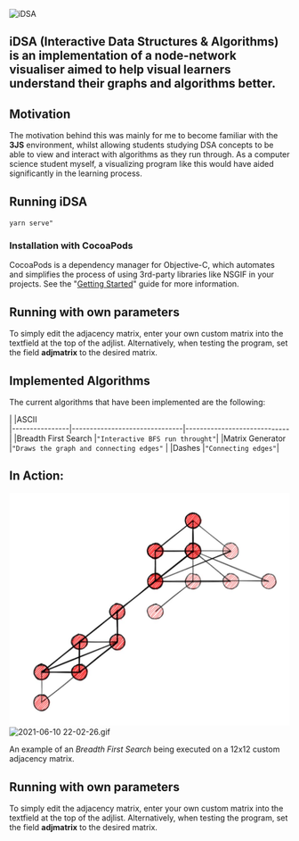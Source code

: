 ![iDSA]("https://www.pngitem.com/pimgs/m/532-5322220_tree-new-child-node-tree-node-icon-png.png")

## **iDSA (Interactive Data Structures & Algorithms) is an implementation of a node-network visualiser aimed to help visual learners understand their graphs and algorithms better.**

## Motivation
The motivation behind this was mainly for me to become familiar with the **3JS** environment, whilst allowing students studying DSA concepts to be able to view and interact with algorithms as they run through. As a computer science student myself, a visualizing program like this would have aided significantly in the learning process. 


## Running iDSA
```cd iDSA
yarn serve"
```      


### Installation with CocoaPods
CocoaPods is a dependency manager for Objective-C, which automates and simplifies the process of using 3rd-party libraries like NSGIF in your projects. See the "[Getting Started](http://guides.cocoapods.org/syntax/podfile.html)" guide for more information.

## Running with own parameters

To simply edit the adjacency matrix, enter your own custom matrix into the textfield at the top of the adjlist. Alternatively, when testing the program, set the field **adjmatrix** to the desired matrix.


## Implemented Algorithms

The current algorithms that have been implemented are the following:

|                |ASCII                          
|----------------|-------------------------------|-----------------------------|
|Breadth First Search |`"Interactive BFS run throught"`|
|Matrix Generator |`"Draws the graph and connecting edges"`            |
|Dashes          |`"Connecting edges"`|



## In Action:
![2021-06-10 22-02-26.gif](https://github.com/heyseppy/InteractDSA/blob/main/2d.jpg "2d.jpg")
![2021-06-10 22-02-26.gif](https://github.com/heyseppy/InteractDSA/blob/main/2021-06-10%2022-02-26.gif "2021-06-10 22-02-26.gif")



An example of an *Breadth First Search* being executed on a  12x12 custom adjacency matrix. 

## Running with own parameters
To simply edit the adjacency matrix, enter your own custom matrix into the textfield at the top of the adjlist. Alternatively, when testing the program, set the field **adjmatrix** to the desired matrix.



